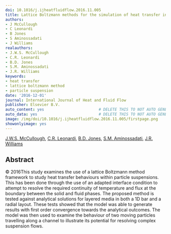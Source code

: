 ```yaml
---
doi: 10.1016/j.ijheatfluidflow.2016.11.005
title: Lattice Boltzmann methods for the simulation of heat transfer in particle suspensions
authors:
- J McCullough
- C Leonardi
- B Jones
- S Aminossadati
- J Williams
realauthors:
- J.W.S. McCullough
- C.R. Leonardi
- B.D. Jones
- S.M. Aminossadati
- J.R. Williams
keywords:
- heat transfer
- lattice boltzmann method
- particle suspension
date: '2016-12-01'
journal: International Journal of Heat and Fluid Flow
publisher: Elsevier B.V.
auto_content: yes                        # DELETE THIS TO NOT AUTO GENERATE CONTENT
auto_data: yes                           # DELETE THIS TO NOT AUTO GENERATE METADATA
image: /img/doi/10.1016/j.ijheatfluidflow.2016.11.005/firstpage.png
showonlyimage: yes
---
```

[J.W.S. McCullough](https://www.scopus.com/authid/detail.uri?authorId=57611788200), [C.R. Leonardi](https://www.scopus.com/authid/detail.uri?authorId=25646377900), [B.D. Jones](https://www.scopus.com/authid/detail.uri?authorId=56542285500), [S.M. Aminossadati](https://www.scopus.com/authid/detail.uri?authorId=10739803900), [J.R. Williams](https://www.scopus.com/authid/detail.uri?authorId=57207364605)

## Abstract
© 2016This study examines the use of a lattice Boltzmann method framework to study heat transfer behaviours within particle suspensions. This has been done through the use of an adapted interface condition to attempt to resolve the required continuity of temperature and flux at the boundary between the solid and fluid phases. The proposed method is tested against analytical solutions for layered media in both a 1D bar and a radial layout. These tests showed that the model was able to generate results with first order convergence towards the analytical outcomes. The model was then used to examine the behaviour of two moving particles travelling along a channel to illustrate its potential for resolving complex suspension flows.
